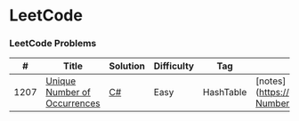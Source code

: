 LeetCode
========

### LeetCode Problems

| # | Title | Solution | Difficulty | Tag | Analysis |
|---| ----- | -------- | ---------- | --- | -------- |
|1207|[Unique Number of Occurrences](https://leetcode.com/problems/unique-number-of-occurrences/description/)|[C#](https://github.com/FrancoFernando/leetcode/blob/main/HashTable/1207.Unique-Number-of-Occurrences/C#)|Easy|HashTable|[notes](https://github.com/FrancoFernando/leetcode/blob/main/HashTable/1207.Unique-Number-of-Occurrences/notes.md|
